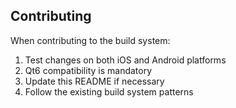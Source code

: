 ## Contributing

When contributing to the build system:
1. Test changes on both iOS and Android platforms
2. Qt6 compatibility is mandatory
3. Update this README if necessary
4. Follow the existing build system patterns
